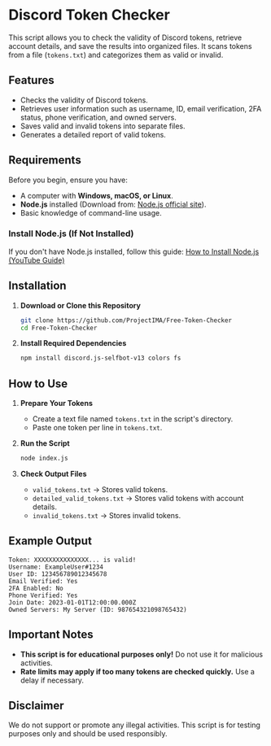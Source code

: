 # Discord Token Checker

This script allows you to check the validity of Discord tokens, retrieve account details, and save the results into organized files. It scans tokens from a file (`tokens.txt`) and categorizes them as valid or invalid.

## Features
- Checks the validity of Discord tokens.
- Retrieves user information such as username, ID, email verification, 2FA status, phone verification, and owned servers.
- Saves valid and invalid tokens into separate files.
- Generates a detailed report of valid tokens.

## Requirements
Before you begin, ensure you have:
- A computer with **Windows, macOS, or Linux**.
- **Node.js** installed (Download from: [Node.js official site](https://nodejs.org/)).
- Basic knowledge of command-line usage.

### Install Node.js (If Not Installed)
If you don't have Node.js installed, follow this guide:
[How to Install Node.js (YouTube Guide)](https://www.youtube.com/watch?v=kQabFyl9r9I)

## Installation
1. **Download or Clone this Repository**
   ```sh
   git clone https://github.com/ProjectIMA/Free-Token-Checker
   cd Free-Token-Checker
   ```
2. **Install Required Dependencies**
   ```sh
   npm install discord.js-selfbot-v13 colors fs
   ```

## How to Use
1. **Prepare Your Tokens**
   - Create a text file named `tokens.txt` in the script's directory.
   - Paste one token per line in `tokens.txt`.

2. **Run the Script**
   ```sh
   node index.js
   ```

3. **Check Output Files**
   - `valid_tokens.txt` → Stores valid tokens.
   - `detailed_valid_tokens.txt` → Stores valid tokens with account details.
   - `invalid_tokens.txt` → Stores invalid tokens.

## Example Output
```
Token: XXXXXXXXXXXXXXX... is valid!
Username: ExampleUser#1234
User ID: 123456789012345678
Email Verified: Yes
2FA Enabled: No
Phone Verified: Yes
Join Date: 2023-01-01T12:00:00.000Z
Owned Servers: My Server (ID: 987654321098765432)
```

## Important Notes
- **This script is for educational purposes only!** Do not use it for malicious activities.
- **Rate limits may apply if too many tokens are checked quickly.** Use a delay if necessary.

## Disclaimer
We do not support or promote any illegal activities. This script is for testing purposes only and should be used responsibly.

